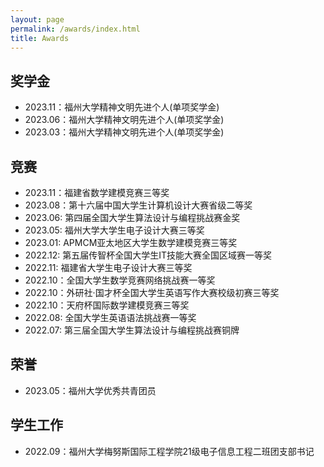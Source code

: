 ```yaml
---
layout: page
permalink: /awards/index.html
title: Awards
---
```


## 奖学金

- 2023.11：福州大学精神文明先进个人(单项奖学金)
- 2023.06：福州大学精神文明先进个人(单项奖学金)
- 2023.03：福州大学精神文明先进个人(单项奖学金)<br>

## 竞赛

- 2023.11：福建省数学建模竞赛三等奖
- 2023.08：第十六届中国大学生计算机设计大赛省级二等奖
- 2023.06: 第四届全国大学生算法设计与编程挑战赛金奖
- 2023.05: 福州大学大学生电子设计大赛三等奖
- 2023.01: APMCM亚太地区大学生数学建模竞赛三等奖
- 2022.12: 第五届传智杯全国大学生IT技能大赛全国区域赛一等奖 
- 2022.11: 福建省大学生电子设计大赛三等奖
- 2022.10：全国大学生数学竞赛网络挑战赛一等奖
- 2022.10：外研社·国才杯全国大学生英语写作大赛校级初赛三等奖
- 2022.10：天府杯国际数学建模竞赛三等奖
- 2022.08: 全国大学生英语语法挑战赛一等奖
- 2022.07: 第三届全国大学生算法设计与编程挑战赛铜牌<br>

## 荣誉

- 2023.05：福州大学优秀共青团员<br>

## 学生工作

- 2022.09：福州大学梅努斯国际工程学院21级电子信息工程二班团支部书记<br>

